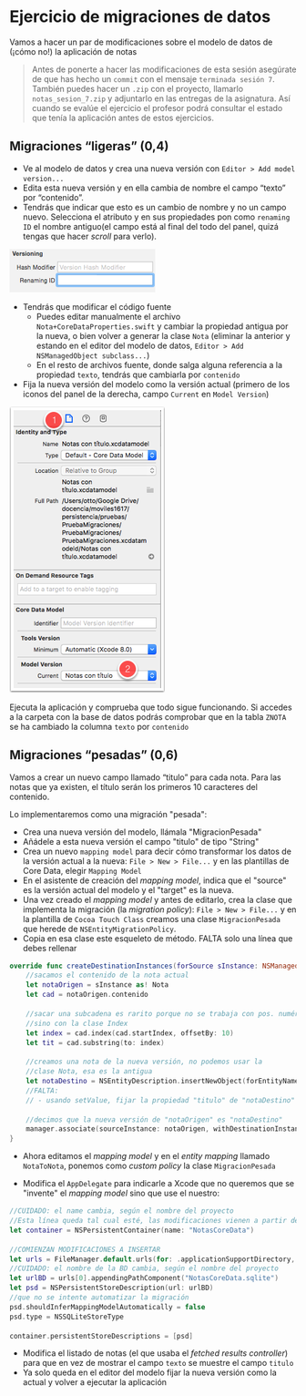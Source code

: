 # Ejercicio de migraciones de datos

Vamos a hacer un par de modificaciones sobre el modelo de datos de (¡cómo no!) la aplicación de notas

> Antes de ponerte a hacer las modificaciones de esta sesión asegúrate de que has hecho un `commit` con el mensaje `terminada sesión 7`. También puedes hacer un `.zip` con el proyecto, llamarlo `notas_sesion_7.zip` y adjuntarlo en las entregas de la asignatura. Así cuando se evalúe el ejercicio el profesor podrá consultar el estado que tenía la aplicación antes de estos ejercicios.


## Migraciones “ligeras” (0,4)

- Ve al modelo de datos y crea una nueva versión con `Editor > Add model version...`
- Edita esta nueva versión y en ella cambia de nombre el campo “texto” por “contenido”. 
- Tendrás que indicar que esto es un cambio de nombre y no un campo nuevo. Selecciona el atributo y en sus propiedades pon como `renaming ID` el nombre antiguo(el campo está al final del todo del panel, quizá tengas que hacer *scroll* para verlo).

![](img/renaming_id_blanco.png)

- Tendrás que modificar el código fuente  
    - Puedes editar manualmente el archivo `Nota+CoreDataProperties.swift` y cambiar la propiedad antigua por la nueva, o bien volver a generar la clase `Nota` (eliminar la anterior y estando en el editor del modelo de datos,  `Editor > Add NSManagedObject subclass...`) 
    - En el resto de archivos fuente, donde salga alguna referencia a la propiedad `texto`, tendrás que cambiarla por `contenido`
- Fija la nueva versión del modelo como la versión actual (primero de los iconos del panel de la derecha, campo `Current` en `Model Version`)

![](img/version_actual.png)

Ejecuta la aplicación y comprueba que todo sigue funcionando. Si accedes a la carpeta con la base de datos podrás comprobar que en la tabla `ZNOTA` se ha cambiado la columna `texto` por `contenido`

## Migraciones “pesadas” (0,6)

Vamos a crear un nuevo campo llamado “titulo” para cada nota. Para las notas que ya existen, el título serán los primeros 10 caracteres del contenido. 

Lo implementaremos como una migración "pesada":

- Crea una nueva versión del modelo, llámala "MigracionPesada"
- Añádele a esta nueva versión el campo "titulo" de tipo "String"
- Crea un nuevo `mapping model` para decir cómo transformar los datos de la versión actual a la nueva: `File > New > File...` y en las plantillas de Core Data, elegir `Mapping Model`
- En el asistente de creación del *mapping model*,  indica que el "source" es la versión actual del modelo y el "target" es la nueva.
- Una vez creado el *mapping model* y antes de editarlo, crea la clase que implementa la migración (la *migration policy*): `File > New > File...` y en la plantilla de `Cocoa Touch Class` creamos una clase `MigracionPesada` que herede de `NSEntityMigrationPolicy`.
- Copia en esa clase este esqueleto de método. FALTA solo una línea que debes rellenar 

```swift
override func createDestinationInstances(forSource sInstance: NSManagedObject, in mapping: NSEntityMapping, manager: NSMigrationManager) throws {
    //sacamos el contenido de la nota actual
    let notaOrigen = sInstance as! Nota
    let cad = notaOrigen.contenido

    //sacar una subcadena es rarito porque no se trabaja con pos. numéricas
    //sino con la clase Index
    let index = cad.index(cad.startIndex, offsetBy: 10)
    let tit = cad.substring(to: index)
    
    //creamos una nota de la nueva versión, no podemos usar la 
    //clase Nota, esa es la antigua
    let notaDestino = NSEntityDescription.insertNewObject(forEntityName: "Nota", into: manager.destinationContext)
    //FALTA: 
    // - usando setValue, fijar la propiedad "titulo" de "notaDestino" a "tit"

    //decimos que la nueva versión de "notaOrigen" es "notaDestino" 
    manager.associate(sourceInstance: notaOrigen, withDestinationInstance: notaDestino, for: mapping)
}
```

- Ahora editamos el *mapping model* y en el *entity mapping* llamado `NotaToNota`, ponemos como *custom policy* la clase `MigracionPesada`

- Modifica el `AppDelegate` para indicarle a Xcode que no queremos que se "invente" el *mapping model* sino que use el nuestro:

```swift
//CUIDADO: el name cambia, según el nombre del proyecto
//Esta línea queda tal cual esté, las modificaciones vienen a partir de ella
let container = NSPersistentContainer(name: "NotasCoreData")

//COMIENZAN MODIFICACIONES A INSERTAR
let urls = FileManager.default.urls(for: .applicationSupportDirectory, in: .userDomainMask)
//CUIDADO: el nombre de la BD cambia, según el nombre del proyecto
let urlBD = urls[0].appendingPathComponent("NotasCoreData.sqlite")
let psd = NSPersistentStoreDescription(url: urlBD)
//que no se intente automatizar la migración
psd.shouldInferMappingModelAutomatically = false
psd.type = NSSQLiteStoreType

container.persistentStoreDescriptions = [psd]
```

- Modifica el listado de notas (el que usaba el *fetched results controller*) para que en vez de mostrar el campo `texto` se muestre el campo `titulo`
- Ya solo queda en el editor del modelo fijar la nueva versión como la actual y volver a ejecutar la aplicación
